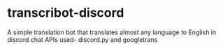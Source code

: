 # transcribot-discord
A simple translation bot that translates almost any language to English in discord chat
APIs used- discord.py and googletrans

